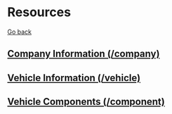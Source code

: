 # Resources

[Go back](README.md)

## [Company Information (/company)](resources/company.md)
## [Vehicle Information (/vehicle)](resources/vehicle.md)
## [Vehicle Components (/component)](resources/component.md)
